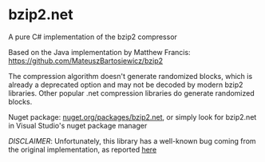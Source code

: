 # bzip2.net
A pure C# implementation of the bzip2 compressor

Based on the Java implementation by Matthew Francis: https://github.com/MateuszBartosiewicz/bzip2

The compression algorithm doesn't generate randomized blocks, which is already a deprecated option and may not be decoded by modern bzip2 libraries. Other popular .net compression libraries do generate randomized blocks.

Nuget package: [nuget.org/packages/bzip2.net](https://www.nuget.org/packages/bzip2.net/), or simply look for bzip2.net in Visual Studio's nuget package manager

_DISCLAIMER_: Unfortunately, this library has a well-known bug coming from the original implementation, as reported [here](https://github.com/MateuszBartosiewicz/bzip2/issues/1)
